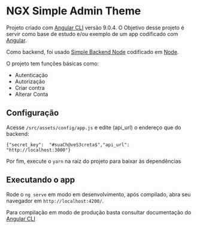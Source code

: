 # NGX Simple Admin Theme

  

Projeto criado com [Angular CLI](https://github.com/angular/angular-cli) versão 9.0.4. O Objetivo desse projeto é servir como base de estudo e/ou exemplo de um app codificado com [Angular](https://github.com/angular/angular).

Como backend, foi usado [Simple Backend Node](https://github.com/silasstoffel/simple-node-backend-1 ) codificado em [Node](https://github.com/nodejs/node).

  
O projeto tem funções básicas como:
- Autenticação
- Autorização
- Criar contra
- Alterar Conta


## Configuração
Acesse `/src/assets/config/app.js` e edite  (api_url) o endereço que do backend:

`{"secret_key":  "#suaCh@veS3creta$","api_url":  "http://localhost:3000"}`

Por fim, execute o `yarn` na raiz do projeto para baixar às dependências 
 
## Executando o app

Rode o `ng serve` em modo em desenvolvimento, após compilado,  abra seu navegador em `http://localhost:4200/`.

Para compilação em modo de produção basta consultar documentação do [Angular CLI](https://github.com/angular/angular-cli)   
  